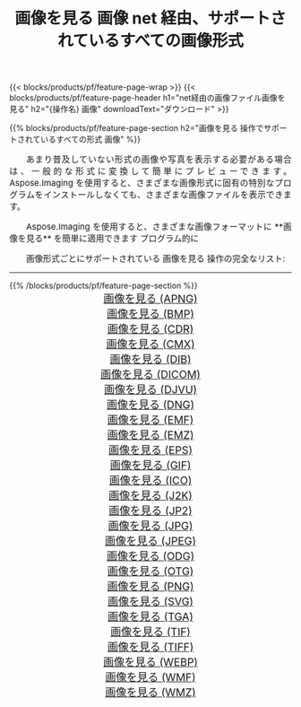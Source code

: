 ﻿---
title: 画像を見る 画像 net 経由、サポートされているすべての画像形式 
weight: 3920
url: /ja/net/viewer/ 
lang: ja
langdirlevel: 2
locales: zh-hans,ja,it,ru,de,es,fr,nl,id,lt,pl,pt,vi,tr,ko,zh-hant,ar,hi,th,sv,cs,uk,he
description: Aspose.Imaging を使用すると、net 経由で簡単に 画像を見る イメージを作成できます
---

{{< blocks/products/pf/feature-page-wrap >}}
{{< blocks/products/pf/feature-page-header h1="net経由の画像ファイル画像を見る" h2="{操作名} 画像" downloadText="ダウンロード" >}}


{{% blocks/products/pf/feature-page-section  h2="画像を見る 操作でサポートされているすべての形式 画像" %}}
<p align="justify" style="text-indent:2em;font-size:15px;">
あまり普及していない形式の画像や写真を表示する必要がある場合は、一般的な形式に変換して簡単にプレビューできます。 Aspose.Imaging を使用すると、さまざまな画像形式に固有の特別なプログラムをインストールしなくても、さまざまな画像ファイルを表示できます。
</p>
<p align="justify" style="text-indent:2em;font-size:15px;">
Aspose.Imaging を使用すると、さまざまな画像フォーマットに **画像を見る** を簡単に適用できます プログラム的に
</p>
<p align="justify" style="text-indent:2em;font-size:15px;">
画像形式ごとにサポートされている 画像を見る 操作の完全なリスト:
</p>
<hr/>
{{% /blocks/products/pf/feature-page-section %}}
<div class="container-fluid productfamilypage bg-gray">
    <div class="convertypes bg-gray agp-content section">
        <div class="container">
		<div class="row other-converters" style="gap: 10px;font-size: 19px;text-align:center;">
		    <div class='col-md-2 other-converter remove-lp remove-rp'><a href="/imaging/ja/net/viewer/apng/" style="padding:15px;">画像を見る (APNG)</a></div><div class='col-md-2 other-converter remove-lp remove-rp'><a href="/imaging/ja/net/viewer/bmp/" style="padding:15px;">画像を見る (BMP)</a></div><div class='col-md-2 other-converter remove-lp remove-rp'><a href="/imaging/ja/net/viewer/cdr/" style="padding:15px;">画像を見る (CDR)</a></div><div class='col-md-2 other-converter remove-lp remove-rp'><a href="/imaging/ja/net/viewer/cmx/" style="padding:15px;">画像を見る (CMX)</a></div><div class='col-md-2 other-converter remove-lp remove-rp'><a href="/imaging/ja/net/viewer/dib/" style="padding:15px;">画像を見る (DIB)</a></div><div class='col-md-2 other-converter remove-lp remove-rp'><a href="/imaging/ja/net/viewer/dicom/" style="padding:15px;">画像を見る (DICOM)</a></div><div class='col-md-2 other-converter remove-lp remove-rp'><a href="/imaging/ja/net/viewer/djvu/" style="padding:15px;">画像を見る (DJVU)</a></div><div class='col-md-2 other-converter remove-lp remove-rp'><a href="/imaging/ja/net/viewer/dng/" style="padding:15px;">画像を見る (DNG)</a></div><div class='col-md-2 other-converter remove-lp remove-rp'><a href="/imaging/ja/net/viewer/emf/" style="padding:15px;">画像を見る (EMF)</a></div><div class='col-md-2 other-converter remove-lp remove-rp'><a href="/imaging/ja/net/viewer/emz/" style="padding:15px;">画像を見る (EMZ)</a></div><div class='col-md-2 other-converter remove-lp remove-rp'><a href="/imaging/ja/net/viewer/eps/" style="padding:15px;">画像を見る (EPS)</a></div><div class='col-md-2 other-converter remove-lp remove-rp'><a href="/imaging/ja/net/viewer/gif/" style="padding:15px;">画像を見る (GIF)</a></div><div class='col-md-2 other-converter remove-lp remove-rp'><a href="/imaging/ja/net/viewer/ico/" style="padding:15px;">画像を見る (ICO)</a></div><div class='col-md-2 other-converter remove-lp remove-rp'><a href="/imaging/ja/net/viewer/j2k/" style="padding:15px;">画像を見る (J2K)</a></div><div class='col-md-2 other-converter remove-lp remove-rp'><a href="/imaging/ja/net/viewer/jp2/" style="padding:15px;">画像を見る (JP2)</a></div><div class='col-md-2 other-converter remove-lp remove-rp'><a href="/imaging/ja/net/viewer/jpg/" style="padding:15px;">画像を見る (JPG)</a></div><div class='col-md-2 other-converter remove-lp remove-rp'><a href="/imaging/ja/net/viewer/jpeg/" style="padding:15px;">画像を見る (JPEG)</a></div><div class='col-md-2 other-converter remove-lp remove-rp'><a href="/imaging/ja/net/viewer/odg/" style="padding:15px;">画像を見る (ODG)</a></div><div class='col-md-2 other-converter remove-lp remove-rp'><a href="/imaging/ja/net/viewer/otg/" style="padding:15px;">画像を見る (OTG)</a></div><div class='col-md-2 other-converter remove-lp remove-rp'><a href="/imaging/ja/net/viewer/png/" style="padding:15px;">画像を見る (PNG)</a></div><div class='col-md-2 other-converter remove-lp remove-rp'><a href="/imaging/ja/net/viewer/svg/" style="padding:15px;">画像を見る (SVG)</a></div><div class='col-md-2 other-converter remove-lp remove-rp'><a href="/imaging/ja/net/viewer/tga/" style="padding:15px;">画像を見る (TGA)</a></div><div class='col-md-2 other-converter remove-lp remove-rp'><a href="/imaging/ja/net/viewer/tif/" style="padding:15px;">画像を見る (TIF)</a></div><div class='col-md-2 other-converter remove-lp remove-rp'><a href="/imaging/ja/net/viewer/tiff/" style="padding:15px;">画像を見る (TIFF)</a></div><div class='col-md-2 other-converter remove-lp remove-rp'><a href="/imaging/ja/net/viewer/webp/" style="padding:15px;">画像を見る (WEBP)</a></div><div class='col-md-2 other-converter remove-lp remove-rp'><a href="/imaging/ja/net/viewer/wmf/" style="padding:15px;">画像を見る (WMF)</a></div><div class='col-md-2 other-converter remove-lp remove-rp'><a href="/imaging/ja/net/viewer/wmz/" style="padding:15px;">画像を見る (WMZ)</a></div>
                </div>
        </div>
    </div>
</div>
<br/>
